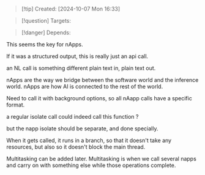 
>[!tip] Created: [2024-10-07 Mon 16:33]

>[!question] Targets: 

>[!danger] Depends: 

This seems the key for nApps.

If it was a structured output, this is really just an api call.

an NL call is something different plain text in, plain text out.

nApps are the way we bridge between the software world and the inference world.
nApps are how AI is connected to the rest of the world.

Need to call it with background options, so all nAapp calls have a specific format.

a regular isolate call could indeed call this function ?

but the napp isolate should be separate, and done specially.

When it gets called, it runs in a branch, so that it doesn't take any resources, but also so it doesn't block the main thread.

Multitasking can be added later.  Multitasking is when we call several napps and carry on with something else while those operations complete.